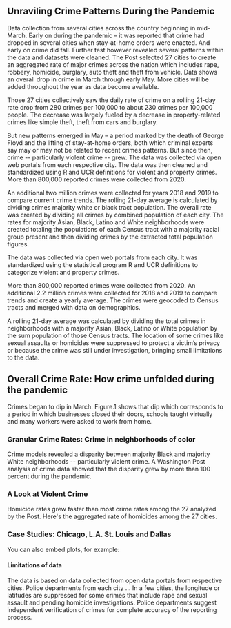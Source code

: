 ## Unraviling Crime Patterns During the Pandemic

Data collection from several cities across the country beginning in mid-March. Early on during the pandemic – it was reported that crime had dropped in several cities when stay-at-home orders were enacted. And early on crime did fall. Further test however revealed several patterns within the data and datasets were cleaned. The Post selected 27 cities to create an aggregated rate of major crimes across the nation which includes rape, robbery, homicide, burglary, auto theft and theft from vehicle. Data shows an overall drop in crime in March through early May. More cities will be added throughout the year as data become available. 

Those 27 cities collectively saw the daily rate of crime on a rolling 21-day rate drop from 280 crimes per 100,000 to about 230 crimes per 100,000 people. The decrease was largely fueled by a decrease in property-related crimes like simple theft, theft from cars and burglary. 

But new patterns emerged in May – a period marked by the death of George Floyd and the lifting of stay-at-home orders, both which criminal experts say may or may not be related to recent crimes patterns. But since then, crime -- particularly violent crime -- grew. The data was collected via open web portals from each respective city. The data was then cleaned and standardized using R and UCR definitions for violent and property crimes. More than 800,000 reported crimes were collected from 2020. 

An additional two million crimes were collected for years 2018 and 2019 to compare current crime trends. The rolling 21-day average is calculated by dividing crimes majority white or black tract population. The overall rate was created by dividing all crimes by combined population of each city. The rates for majority Asian, Black, Latino and White neighborhoods were created totaling the populations of each Census tract with a majority racial group present and then dividing crimes by the extracted total population figures. 

The data was collected via open web portals from each city. It was standardized using the statistical program R and UCR definitions to categorize violent and property crimes.

More than 800,000 reported crimes were collected from 2020. An additional 2.2 million crimes were collected for 2018 and 2019 to compare trends and create a yearly average. The crimes were geocoded to Census tracts and merged with data on demographics.

A rolling 21-day average was calculated by dividing the total crimes in neighborhoods with a majority Asian, Black, Latino or White population by the sum population of those Census tracts. The location of some crimes like sexual assaults or homicides were suppressed to protect a victim’s privacy or because the crime was still under investigation, bringing small limitations to the data.


## Overall Crime Rate: How crime unfolded during the pandemic 

Crimes began to dip in March. Figure.1 shows that dip which corresponds to a period in which businesses closed their doors, schools taught virtually and many workers were asked to work from home. 


### Granular Crime Rates: Crime in neighborhoods of color
Crime models revealed a disparity between majority Black and majority White neighborhoods -- particularly violent crime. A Washington Post analysis of crime data showed that the disparity grew by more than 100 percent during the pandemic. 



### A Look at Violent Crime
Homicide rates grew faster than most crime rates among the 27 analyzed by the Post. Here's the aggregated rate of homicides among the 27 cities.  


### Case Studies: Chicago, L.A. St. Louis and Dallas
You can also embed plots, for example:


#### Limitations of data

The data is based on data collected from open data portals from respective cities. Police departments from each city ... In a few cities, the longitude or latitudes are suppressed for some crimes that include rape and sexual assault and pending homicide investigations. Police departments suggest independent verification of crimes for complete accuracy of the reporting process.
